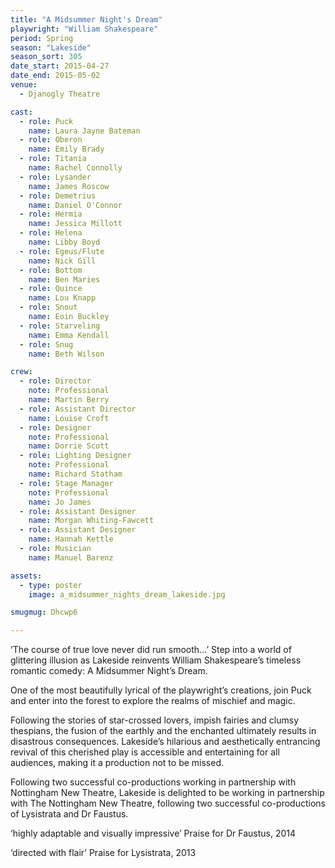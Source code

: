 ```yaml
---
title: "A Midsummer Night's Dream"
playwright: "William Shakespeare"
period: Spring
season: "Lakeside"
season_sort: 305
date_start: 2015-04-27
date_end: 2015-05-02
venue:
  - Djanogly Theatre

cast:
  - role: Puck
    name: Laura Jayne Bateman
  - role: Oberon
    name: Emily Brady
  - role: Titania
    name: Rachel Connolly
  - role: Lysander
    name: James Roscow
  - role: Demetrius
    name: Daniel O'Connor
  - role: Hermia
    name: Jessica Millott
  - role: Helena
    name: Libby Boyd
  - role: Egeus/Flute
    name: Nick Gill
  - role: Bottom
    name: Ben Maries
  - role: Quince
    name: Lou Knapp
  - role: Snout
    name: Eoin Buckley
  - role: Starveling
    name: Emma Kendall
  - role: Snug
    name: Beth Wilson

crew:
  - role: Director
    note: Professional
    name: Martin Berry
  - role: Assistant Director
    name: Louise Croft
  - role: Designer
    note: Professional
    name: Dorrie Scott
  - role: Lighting Designer
    note: Professional
    name: Richard Statham
  - role: Stage Manager
    note: Professional
    name: Jo James
  - role: Assistant Designer
    name: Morgan Whiting-Fawcett
  - role: Assistant Designer
    name: Hannah Kettle
  - role: Musician
    name: Manuel Barenz

assets:
  - type: poster
    image: a_midsummer_nights_dream_lakeside.jpg

smugmug: Dhcwp6

---
```


‘The course of true love never did run smooth…’
Step into a world of glittering illusion as Lakeside reinvents William Shakespeare’s timeless romantic comedy: A Midsummer Night’s Dream.

One of the most beautifully lyrical of the playwright’s creations, join Puck and enter into the forest to explore the realms of mischief and magic.

Following the stories of star-crossed lovers, impish fairies and clumsy thespians, the fusion of the earthly and the enchanted ultimately results in disastrous consequences. Lakeside’s hilarious and aesthetically entrancing revival of this cherished play is accessible and entertaining for all audiences, making it a production not to be missed.

Following two successful co-productions working in partnership with Nottingham New Theatre, Lakeside is delighted to be working in partnership with The Nottingham New Theatre, following two successful co-productions of Lysistrata and Dr Faustus.

‘highly adaptable and visually impressive’
Praise for Dr Faustus, 2014

‘directed with flair’
Praise for Lysistrata, 2013
